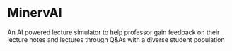 # MinervAI
An AI powered lecture simulator to help professor gain feedback on their lecture notes and lectures through Q&amp;As with a diverse student population
